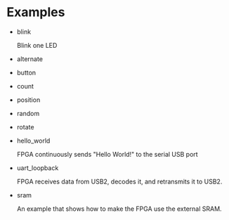
# Examples

* blink

	Blink one LED

* alternate
* button
* count
* position
* random
* rotate

* hello\_world

    FPGA continuously sends "Hello World!" to the serial USB port

* uart\_loopback

    FPGA receives data from USB2, decodes it, and retransmits it to USB2.

* sram

    An example that shows how to make the FPGA use the external SRAM.

